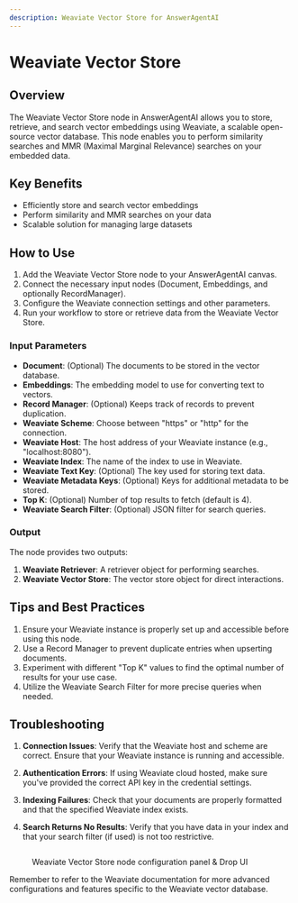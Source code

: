 ```yaml
---
description: Weaviate Vector Store for AnswerAgentAI
---
```


# Weaviate Vector Store

## Overview

The Weaviate Vector Store node in AnswerAgentAI allows you to store, retrieve, and search vector embeddings using Weaviate, a scalable open-source vector database. This node enables you to perform similarity searches and MMR (Maximal Marginal Relevance) searches on your embedded data.

## Key Benefits

-   Efficiently store and search vector embeddings
-   Perform similarity and MMR searches on your data
-   Scalable solution for managing large datasets

## How to Use

1. Add the Weaviate Vector Store node to your AnswerAgentAI canvas.
2. Connect the necessary input nodes (Document, Embeddings, and optionally RecordManager).
3. Configure the Weaviate connection settings and other parameters.
4. Run your workflow to store or retrieve data from the Weaviate Vector Store.

### Input Parameters

-   **Document**: (Optional) The documents to be stored in the vector database.
-   **Embeddings**: The embedding model to use for converting text to vectors.
-   **Record Manager**: (Optional) Keeps track of records to prevent duplication.
-   **Weaviate Scheme**: Choose between "https" or "http" for the connection.
-   **Weaviate Host**: The host address of your Weaviate instance (e.g., "localhost:8080").
-   **Weaviate Index**: The name of the index to use in Weaviate.
-   **Weaviate Text Key**: (Optional) The key used for storing text data.
-   **Weaviate Metadata Keys**: (Optional) Keys for additional metadata to be stored.
-   **Top K**: (Optional) Number of top results to fetch (default is 4).
-   **Weaviate Search Filter**: (Optional) JSON filter for search queries.

### Output

The node provides two outputs:

1. **Weaviate Retriever**: A retriever object for performing searches.
2. **Weaviate Vector Store**: The vector store object for direct interactions.

## Tips and Best Practices

1. Ensure your Weaviate instance is properly set up and accessible before using this node.
2. Use a Record Manager to prevent duplicate entries when upserting documents.
3. Experiment with different "Top K" values to find the optimal number of results for your use case.
4. Utilize the Weaviate Search Filter for more precise queries when needed.

## Troubleshooting

1. **Connection Issues**: Verify that the Weaviate host and scheme are correct. Ensure that your Weaviate instance is running and accessible.

2. **Authentication Errors**: If using Weaviate cloud hosted, make sure you've provided the correct API key in the credential settings.

3. **Indexing Failures**: Check that your documents are properly formatted and that the specified Weaviate index exists.

4. **Search Returns No Results**: Verify that you have data in your index and that your search filter (if used) is not too restrictive.

<!-- TODO: Add a screenshot of the Weaviate Vector Store node configuration in the AnswerAgentAI canvas -->
<figure><img src="/.gitbook/assets/screenshots/weaviate.png" alt="" /><figcaption><p> Weaviate Vector Store node configuration panel &#x26; Drop UI</p></figcaption></figure>

Remember to refer to the Weaviate documentation for more advanced configurations and features specific to the Weaviate vector database.
